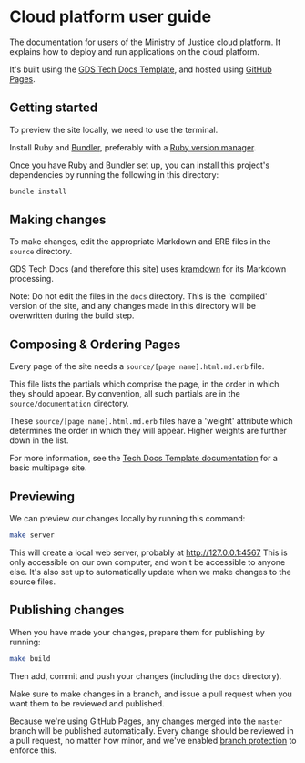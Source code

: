 # Cloud platform user guide

The documentation for users of the Ministry of Justice cloud platform.
It explains how to deploy and run applications on the cloud platform.

It's built using the [GDS Tech Docs Template][tech-docs], and hosted
using [GitHub Pages][gh-pages].

[tech-docs]: https://tdt-documentation.london.cloudapps.digital/
[gh-pages]: https://pages.github.com/

## Getting started

To preview the site locally, we need to use the terminal.

Install Ruby and [Bundler][bundler], preferably with a [Ruby version
manager][rvm].

[rvm]: https://www.ruby-lang.org/en/documentation/installation/#managers
[bundler]: http://bundler.io/

Once you have Ruby and Bundler set up, you can install this project's
dependencies by running the following in this directory:

```bash
bundle install
```

## Making changes

To make changes, edit the appropriate Markdown and ERB files in the
`source` directory.

GDS Tech Docs (and therefore this site) uses [kramdown][] for its
Markdown processing.

[kramdown]: https://kramdown.gettalong.org/syntax.html

Note: Do not edit the files in the `docs` directory. This is the
'compiled' version of the site, and any changes made in this
directory will be overwritten during the build step.

## Composing & Ordering Pages

Every page of the site needs a `source/[page name].html.md.erb`
file.

This file lists the partials which comprise the page, in the
order in which they should appear. By convention, all such
partials are in the `source/documentation` directory.

These `source/[page name].html.md.erb` files have a 'weight' attribute
which determines the order in which they will appear. Higher weights
are further down in the list.

For more information, see the [Tech Docs Template documentation][tech-docs-multipage]
for a basic multipage site.

## Previewing

We can preview our changes locally by running this command:

```bash
make server
```

This will create a local web server, probably at http://127.0.0.1:4567
This is only accessible on our own computer, and won't be accessible
to anyone else. It's also set up to automatically update when we
make changes to the source files.

## Publishing changes

When you have made your changes, prepare them for publishing by
running:

```bash
make build
```

Then add, commit and push your changes (including the `docs`
directory).

Make sure to make changes in a branch, and issue a pull request
when you want them to be reviewed and published.

Because we're using GitHub Pages, any changes merged into the `master`
branch will be published automatically. Every change should be reviewed
in a pull request, no matter how minor, and we've enabled [branch
protection][] to enforce this.

[branch protection]: https://help.github.com/articles/about-protected-branches/
[tech-docs-multipage]: https://tdt-documentation.london.cloudapps.digital/multipage.html#repo-folder-structure

